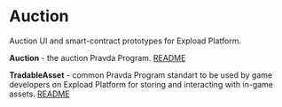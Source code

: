 # Auction

Auction UI and smart-contract prototypes for Expload Platform.  

**Auction** - the auction Pravda Program. [README](Auction/README.md)

**TradableAsset** - common Pravda Program standart to be used by game developers on Expload 
Platform for storing and interacting with in-game assets. [README](TradableAsset/README.md)

